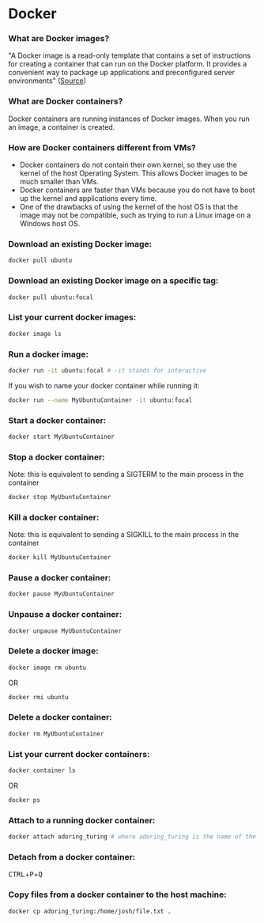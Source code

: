 # Docker

### What are Docker images?
"A Docker image is a read-only template that contains a set of instructions for creating a container that can run on the Docker platform. It provides a convenient way to package up applications and preconfigured server environments" ([Source](https://jfrog.com/knowledge-base/a-beginners-guide-to-understanding-and-building-docker-images/))

### What are Docker containers?
Docker containers are running instances of Docker images. When you run an image, a container is created.

### How are Docker containers different from VMs?
- Docker containers do not contain their own kernel, so they use the kernel of the host Operating System. This allows Docker images to be much smaller than VMs. 
- Docker containers are faster than VMs because you do not have to boot up the kernel and applications every time.
- One of the drawbacks of using the kernel of the host OS is that the image may not be compatible, such as trying to run a Linux image on a Windows host OS.

### Download an existing Docker image:
```bash
docker pull ubuntu
```

### Download an existing Docker image on a specific tag:
```bash
docker pull ubuntu:focal
```

### List your current docker images:
```bash
docker image ls
```

### Run a docker image:
```bash
docker run -it ubuntu:focal # -it stands for interactive
```
If you wish to name your docker container while running it:
```bash
docker run --name MyUbuntuContainer -it ubuntu:focal
```

### Start a docker container:
```bash
docker start MyUbuntuContainer
```

### Stop a docker container:
Note: this is equivalent to sending a SIGTERM to the main process in the container
```bash
docker stop MyUbuntuContainer
```

### Kill a docker container:
Note: this is equivalent to sending a SIGKILL to the main process in the container
```bash
docker kill MyUbuntuContainer
```

### Pause a docker container:
```bash
docker pause MyUbuntuContainer
```

### Unpause a docker container:
```bash
docker unpause MyUbuntuContainer
```

### Delete a docker image:
```bash
docker image rm ubuntu
```
OR
```bash
docker rmi ubuntu
```

### Delete a docker container:
```bash
docker rm MyUbuntuContainer
```

### List your current docker containers:
```bash
docker container ls
```
OR
```bash
docker ps
```

### Attach to a running docker container:
```bash
docker attach adoring_turing # where adoring_turing is the name of the docker container
```

### Detach from a docker container:
<kbd>CTRL</kbd>+<kbd>P</kbd>+<kbd>Q</kbd>

### Copy files from a docker container to the host machine:
```
docker cp adoring_turing:/home/josh/file.txt .
```
